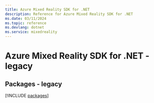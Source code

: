 ```yaml
---
title: Azure Mixed Reality SDK for .NET
description: Reference for Azure Mixed Reality SDK for .NET
ms.date: 03/11/2024
ms.topic: reference
ms.devlang: dotnet
ms.service: mixedreality
---
```

# Azure Mixed Reality SDK for .NET - legacy
## Packages - legacy
[!INCLUDE [packages](mixed-reality-index.md)]